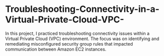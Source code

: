 # Troubleshooting-Connectivity-in-a-Virtual-Private-Cloud-VPC-
In this project, I practiced troubleshooting connectivity issues within a Virtual Private Cloud (VPC) environment. The focus was on identifying and remediating misconfigured security group rules that impacted communication between Amazon EC2 instances.
